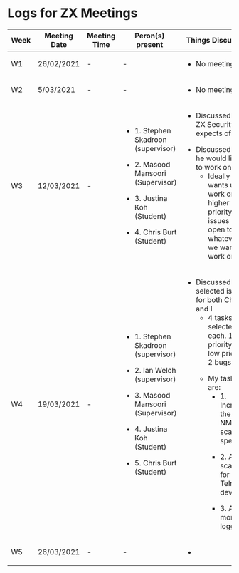 # Logs for ZX Meetings 

Week |Meeting Date | Meeting Time | Peron(s) present | Things Discussed
-----|-------------|--------------|------------------|-----------------
W1 | 26/02/2021| - | - | <ul><li> No meeting </ul></li> 
W2 | 5/03/2021 | - | - | <ul><li> No meeting </ul></li>
W3 | 12/03/2021 | - | <ul><li> 1. Stephen Skadroon (supervisor) </ul></li> <ul><li> 2. Masood Mansoori (Supervisor) </ul></li> <ul><li> 3. Justina Koh (Student) </ul></li><ul><li> 4. Chris Burt (Student) </ul></li> | <ul><li> Discussed what ZX Security expects of us </ul></li> <ul><li> Discussed what he would like us to work on <ul><li> Ideally wants us to work on higher priority issues but open to whatever we want to work on </ul></li> </ul></li>
W4 | 19/03/2021 | - |  <ul><li> 1. Stephen Skadroon (supervisor) </ul></li> <ul><li> 2. Ian Welch (supervisor) </ul></li> <ul><li> 3. Masood Mansoori (Supervisor) </ul></li> <ul><li> 4. Justina Koh (Student) </ul></li><ul><li> 5. Chris Burt (Student) </ul></li> | <ul><li> Discussed selected issues for both Chris and I <ul><li> 4 tasks selected each. 1 high priority, 1 low priority, 2 bugs </ul></li> <ul><li> My tasks are: <ul><li> 1. Increase the NMAP scanning speeds </ul></li> <ul><li> 2. Add in scanning for Telnet devices </ul></li> <ul><li> 3. Add in more logging  </ul></li></ul></li> </ul></li>
W5 | 26/03/2021 | - | - | <ul><li> </ul></li>

